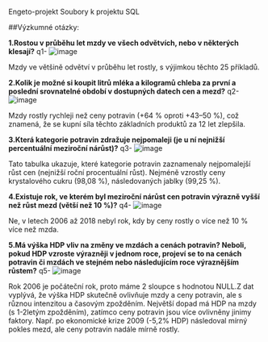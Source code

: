 Engeto-projekt
Soubory k projektu SQL

##Výzkumné otázky:

**1.Rostou v průběhu let mzdy ve všech odvětvích, nebo v některých klesají?**
q1-
![image](https://github.com/user-attachments/assets/1b010ecc-9be4-45df-9626-77f2b34b7a7c)

Mzdy ve většině odvětví v průběhu let rostly, s výjimkou těchto 25 příkladů.


**2.Kolik je možné si koupit litrů mléka a kilogramů chleba za první a poslední srovnatelné období v dostupných datech cen a mezd?**
q2-
![image](https://github.com/user-attachments/assets/2ea43e4d-9b6a-47bb-a586-09f6f3b76a3b)

Mzdy rostly rychleji než ceny potravin (+64 % oproti +43–50 %), což znamená, že se kupní síla těchto základních produktů za 12 let zlepšila.


**3.Která kategorie potravin zdražuje nejpomaleji (je u ní nejnižší percentuální meziroční nárůst)?**
q3-
![image](https://github.com/user-attachments/assets/3f96af8c-5eec-4e4f-8309-efa218089d7a)

Tato tabulka ukazuje, které kategorie potravin zaznamenaly nejpomalejší růst cen (nejnižší roční procentuální růst). Nejméně vzrostly ceny krystalového cukru (98,08 %), následovaných jablky (99,25 %).

**4.Existuje rok, ve kterém byl meziroční nárůst cen potravin výrazně vyšší než růst mezd (větší než 10 %)?**
q4-
![image](https://github.com/user-attachments/assets/894dece4-3d7e-4604-b83e-354b2ee0f4a0)

Ne, v letech 2006 až 2018 nebyl rok, kdy by ceny rostly o více než 10 % více než mzda.


**5.Má výška HDP vliv na změny ve mzdách a cenách potravin? Neboli, pokud HDP vzroste výrazněji v jednom roce, projeví se to na cenách potravin či mzdách ve stejném nebo následujícím roce výraznějším růstem?**
q5-
![image](https://github.com/user-attachments/assets/e3b7aca4-eac0-455c-ab73-587e9ec60b11)

Rok 2006 je počáteční rok, proto máme 2 sloupce s hodnotou NULL.Z dat vyplývá, že výška HDP skutečně ovlivňuje mzdy a ceny potravin, ale s různou intenzitou a časovým zpožděním. Největší dopad má HDP na mzdy (s 1-2letým zpožděním), zatímco ceny potravin jsou více ovlivněny jinimy faktory. Např. po ekonomické krize 2009 (-5,2% HDP) následoval mírný pokles mezd, ale ceny potravin nadále mírně rostly.


